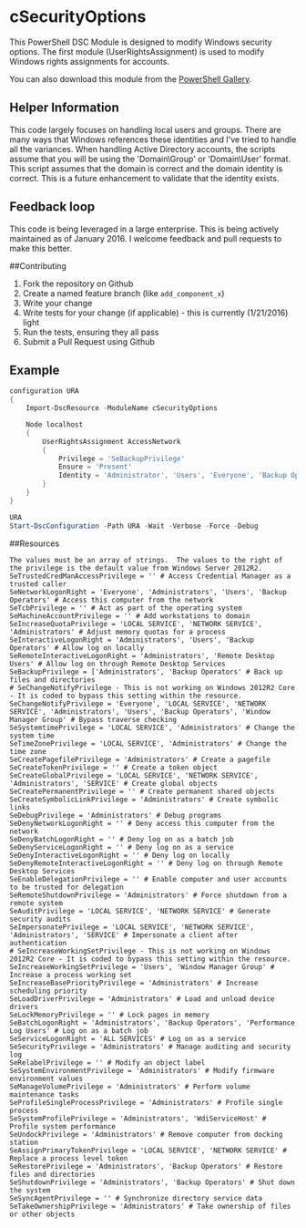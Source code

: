 # cSecurityOptions
This PowerShell DSC Module is designed to modify Windows security options. The first module (UserRightsAssignment) is used to modify Windows rights assignments for accounts.

You can also download this module from the [PowerShell Gallery](http://www.powershellgallery.com/packages/cSecurityOptions).

## Helper Information
This code largely focuses on handling local users and groups.  There are many ways that Windows references these identities and I've tried to handle all the variances.  When handling
Active Directory accounts, the scripts assume that you will be using the 'Domain\Group' or 'Domain\User' format.  This script assumes that the domain is correct and the domain identity is correct.
This is a future enhancement to validate that the identity exists.

## Feedback loop
This code is being leveraged in a large enterprise.  This is being actively maintained as of January 2016.  I welcome feedback and pull requests to make this better.

##Contributing
1. Fork the repository on Github
2. Create a named feature branch (like `add_component_x`)
3. Write your change
4. Write tests for your change (if applicable) - this is currently (1/21/2016) light
5. Run the tests, ensuring they all pass
6. Submit a Pull Request using Github

## Example

```powershell
configuration URA 
{
    Import-DscResource -ModuleName cSecurityOptions

    Node localhost
    {
        UserRightsAssignment AccessNetwork
        {
            Privilege = 'SeBackupPrivilege'
            Ensure = 'Present'
            Identity = 'Administrator', 'Users', 'Everyone', 'Backup Operators'
        }
    }
}

URA
Start-DscConfiguration -Path URA -Wait -Verbose -Force -Debug

```

##Resources
```
The values must be an array of strings.  The values to the right of the privilege is the default value from Windows Server 2012R2.
SeTrustedCredManAccessPrivilege = '' # Access Credential Manager as a trusted caller
SeNetworkLogonRight = 'Everyone', 'Administrators', 'Users', 'Backup Operators' # Access this computer from the network
SeTcbPrivilege = '' # Act as part of the operating system
SeMachineAccountPrivilege = '' # Add workstations to domain
SeIncreaseQuotaPrivilege = 'LOCAL SERVICE', 'NETWORK SERVICE', 'Administrators' # Adjust memory quotas for a process
SeInteractiveLogonRight = 'Administrators', 'Users', 'Backup Operators' # Allow log on locally
SeRemoteInteractiveLogonRight = 'Administrators', 'Remote Desktop Users' # Allow log on through Remote Desktop Services
SeBackupPrivilege = ['Administrators', 'Backup Operators' # Back up files and directories
# SeChangeNotifyPrivilege - This is not working on Windows 2012R2 Core - It is coded to bypass this setting within the resource.
SeChangeNotifyPrivilege = 'Everyone', 'LOCAL SERVICE', 'NETWORK SERVICE', 'Administrators', 'Users', 'Backup Operators', 'Window Manager Group' # Bypass traverse checking
SeSystemtimePrivilege = 'LOCAL SERVICE', 'Administrators' # Change the system time
SeTimeZonePrivilege = 'LOCAL SERVICE', 'Administrators' # Change the time zone
SeCreatePagefilePrivilege = 'Administrators' # Create a pagefile
SeCreateTokenPrivilege = '' # Create a token object
SeCreateGlobalPrivilege = 'LOCAL SERVICE', 'NETWORK SERVICE', 'Administrators', 'SERVICE' # Create global objects
SeCreatePermanentPrivilege = '' # Create permanent shared objects
SeCreateSymbolicLinkPrivilege = 'Administrators' # Create symbolic links
SeDebugPrivilege = 'Administrators' # Debug programs
SeDenyNetworkLogonRight = '' # Deny access this computer from the network
SeDenyBatchLogonRight = '' # Deny log on as a batch job
SeDenyServiceLogonRight = '' # Deny log on as a service
SeDenyInteractiveLogonRight = '' # Deny log on locally
SeDenyRemoteInteractiveLogonRight = '' # Deny log on through Remote Desktop Services
SeEnableDelegationPrivilege = '' # Enable computer and user accounts to be trusted for delegation
SeRemoteShutdownPrivilege = 'Administrators' # Force shutdown from a remote system
SeAuditPrivilege = 'LOCAL SERVICE', 'NETWORK SERVICE' # Generate security audits
SeImpersonatePrivilege = 'LOCAL SERVICE', 'NETWORK SERVICE', 'Administrators', 'SERVICE' # Impersonate a client after authentication
# SeIncreaseWorkingSetPrivilege - This is not working on Windows 2012R2 Core - It is coded to bypass this setting within the resource.
SeIncreaseWorkingSetPrivilege = 'Users', 'Window Manager Group' # Increase a process working set
SeIncreaseBasePriorityPrivilege = 'Administrators' # Increase scheduling priority
SeLoadDriverPrivilege = 'Administrators' # Load and unload device drivers
SeLockMemoryPrivilege = '' # Lock pages in memory
SeBatchLogonRight = 'Administrators', 'Backup Operators', 'Performance Log Users' # Log on as a batch job
SeServiceLogonRight = 'ALL SERVICES' # Log on as a service
SeSecurityPrivilege = 'Administrators' # Manage auditing and security log
SeRelabelPrivilege = '' # Modify an object label
SeSystemEnvironmentPrivilege = 'Administrators' # Modify firmware environment values
SeManageVolumePrivilege = 'Administrators' # Perform volume maintenance tasks
SeProfileSingleProcessPrivilege = 'Administrators' # Profile single process
SeSystemProfilePrivilege = 'Administrators', 'WdiServiceHost' # Profile system performance
SeUndockPrivilege = 'Administrators' # Remove computer from docking station
SeAssignPrimaryTokenPrivilege = 'LOCAL SERVICE', 'NETWORK SERVICE' # Replace a process level token
SeRestorePrivilege = 'Administrators', 'Backup Operators' # Restore files and directories
SeShutdownPrivilege = 'Administrators', 'Backup Operators' # Shut down the system
SeSyncAgentPrivilege = '' # Synchronize directory service data
SeTakeOwnershipPrivilege = 'Administrators' # Take ownership of files or other objects
```
